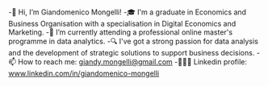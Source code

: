 -👋 Hi, I’m Giandomenico Mongelli!
-🎓 I'm a graduate in Economics and Business Organisation with a specialisation in Digital Economics and Marketing.
-🌱 I’m currently attending a professional online master's programme in data analytics.
-🔍 I've got a strong passion for data analysis and the development of strategic solutions to support business decisions.
-📫 How to reach me: giandy.mongelli@gmail.com
-👨🏻‍💻 Linkedin profile: www.linkedin.com/in/giandomenico-mongelli
